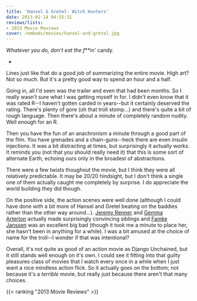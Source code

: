 ```yaml
---
title: 'Hansel & Gretel: Witch Hunters'
date: 2013-02-14 04:55:31
reviews/lists:
- 2013 Movie Reviews
cover: /embeds/movies/hansel-and-gretel.jpg
---
```

*Whatever you do, don't eat the f***in' candy.

<!--more-->

*

Lines just like that do a good job of summarizing the entire movie. High art? Not so much. But it's a pretty good way to spend an hour and a half.

Going in, all I'd seen was the trailer and even that had been months. So I really wasn't sure what I was getting myself in for. I didn't even know that it was rated R--I haven't gotten carded in years--but it certainly deserved the rating. There's plenty of gore (oh that troll stomp...) and there's quite a bit of rough language. Then there's about a minute of completely random nudity. Well enough for an R.

Then you have the fun of an anachronism a minute through a good part of the film. You have grenades and a chain-guns--heck there are even insulin injections. It was a bit distracting at times, but surprisingly it actually works. It reminds you (not that you should really need it) that this is some sort of alternate Earth, echoing ours only in the broadest of abstractions.

There were a few twists thoughout the movie, but I think they were all relatively predictable. It may be 20/20 hindsight, but I don't think a single one of them actually caught me completely by surprise. I do appreciate the world building they did though.

On the positive side, the action scenes were well done (although I could have done with a bit more of Hansel and Gretel beating on the baddies rather than the other way around...). <a itemprop="name" href="http://www.imdb.com/name/nm0719637/?ref_=tt_cl_t1">Jeremy Renner</a> and <a itemprop="name" href="http://www.imdb.com/name/nm2605345/?ref_=tt_cl_t2">Gemma Arterton</a> actually made surprisingly convincing siblings and <a itemprop="name" href="http://www.imdb.com/name/nm0000463/?ref_=tt_cl_t3">Famke Janssen</a> was an excellent big bad (though it took me a minute to place her, she hasn't been in anything for a while). I was a bit amused at the choice of name for the troll--I wonder if that was intentional?

Overall, it's not quite as good of an action movie as Django Unchained, but it still stands well enough on it's own. I could see it fitting into that guilty pleasures class of movies that I watch every once in a while when I just want a nice mindless action flick. So it actually goes on the bottom; not because it's a *terrible* movie, but really just because there aren't that many choices.

{{< ranking "2013 Movie Reviews" >}}